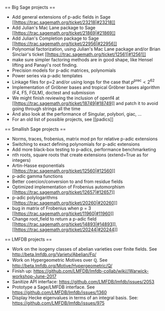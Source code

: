 == Big Sage projects ==

 * Add general extensions of p-adic fields in Sage [[https://trac.sagemath.org/ticket/23218|#23218]]
 * Add Julian's Mac Lane package to Sage [[https://trac.sagemath.org/ticket/21869|#21869]]
 * Add Julian's Completion package to Sage [[https://trac.sagemath.org/ticket/22956|#22956]]
 * Polynomial factorization, using Julian's Mac Lane package and/or Brian Sinclair's ticket [[https://trac.sagemath.org/ticket/12561|#12561]]
  * make sure simpler factoring methods are in good shape, like Hensel lifting and Panayi's root finding.
 * Precision models for p-adic matrices, polynomials
 * Power series via p-adic templates
 * Linkage files for p=2 and/or using longs for the case that $p^{\text{prec}} < 2^{62}$
 * Implementation of Gröbner bases and tropical Gröbner bases algorithm (F4, F5, FGLM), doctest and submission
  * We might finish reviewing the inclusion of openf4 at [[https://trac.sagemath.org/ticket/18749|#18749]] and patch it to avoid going through strings all the time
  * And also look at the performance of Singular, polybori, giac, ...
 * For an old list of possible projects, see [[padics]]

== Smallish Sage projects ==

 * Norms, traces, frobenius, matrix mod pn for relative p-adic extensions
 * Switching to exact defining polynomials for p-adic extensions
 * Add more black-box testing to p-adics, performance benchmarketing
 * nth roots, square roots that create extensions (extend=True as for integers)
 * Artin-Hasse exponentials [[https://trac.sagemath.org/ticket/12560|#12560]]
 * p-adic gamma functions
 * Better coercion/conversion to and from residue fields
 * Optimized implementation of Frobenius automorphism [[https://trac.sagemath.org/ticket/12657|#12657]]
 * p-adic polylogarithms [[https://trac.sagemath.org/ticket/20260|#20260]]
 * bug in matrix of Frobenius when p = 3 [[https://trac.sagemath.org/ticket/11960|#11960]]
 * Change root_field to return a p-adic field [[https://trac.sagemath.org/ticket/14893|#14893]], [[https://trac.sagemath.org/ticket/20244|#20244]]
 
== LMFDB projects ==

 * Work on the isogeny classes of abelian varieties over finite fields. See http://beta.lmfdb.org/Variety/Abelian/Fq/
 * Work on Hypergeometric Motives over ℚ. See http://beta.lmfdb.org/Motive/Hypergeometric/Q/
 * Finish up: https://github.com/LMFDB/lmfdb-collab/wiki//Warwick-workshop-June-2017
 * Sanitize API interface: https://github.com/LMFDB/lmfdb/issues/2053
 * Prototype a Sage/LMFDB interface. See https://github.com/LMFDB/lmfdb/issues/1360 
 * Display Hecke eigenvalues in terms of an integral basis. See: https://github.com/LMFDB/lmfdb/issues/975
